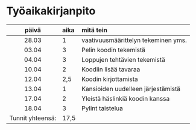 # Työaikakirjanpito

| päivä | aika | mitä tein  |
| :----:|:-----| :-----|
| 28.03 | 1    | vaativuusmäärittelyn tekeminen yms. | 
| 03.04 | 3    | Pelin koodin tekemistä |
| 04.04 | 3    | Loppujen tehtävien tekemistä |
| 10.04 | 2    | Koodiin lisää tavaraa |
| 12.04 | 2,5  | Koodin kirjottamista |
| 13.04 | 1    | Kansioiden uudelleen järjestämistä |
| 17.04 | 2    | Yleistä häslinkiä koodin kanssa |
| 18.04 | 3    | Pylint taistelua |
| Tunnit yhteensä: | 17,5 |

